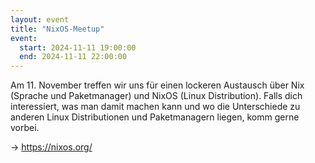 ```yaml
---
layout: event
title: "NixOS-Meetup"
event:
  start: 2024-11-11 19:00:00
  end: 2024-11-11 22:00:00
---
```


Am 11. November treffen wir uns für einen lockeren Austausch über Nix (Sprache und Paketmanager) und NixOS (Linux Distribution).
Falls dich interessiert, was man damit machen kann und wo die Unterschiede zu anderen Linux Distributionen und Paketmanagern liegen, komm gerne vorbei.

-> https://nixos.org/
